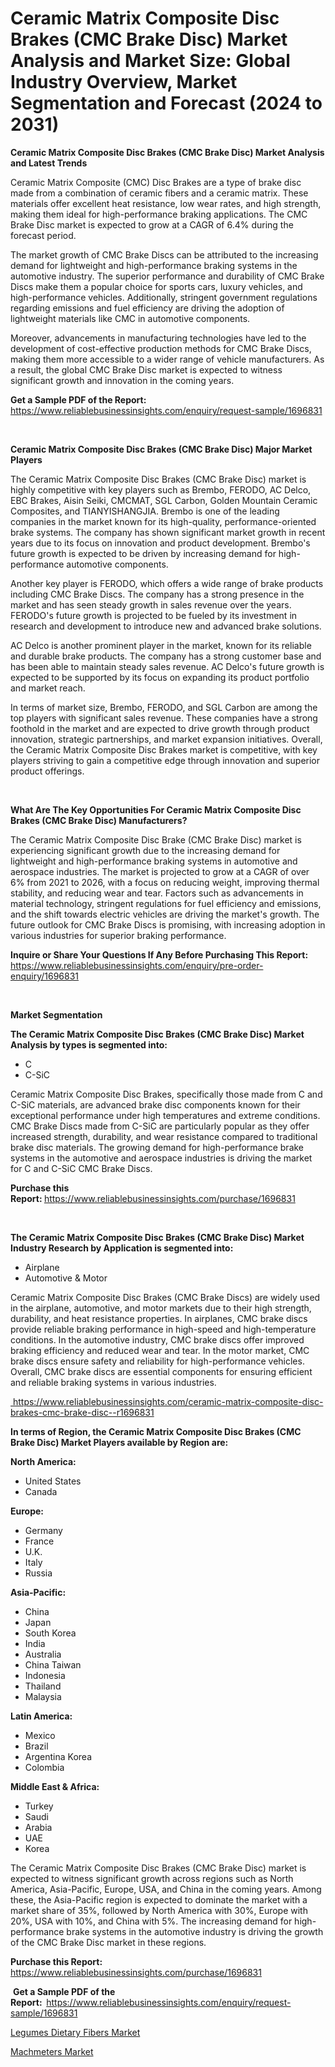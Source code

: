 <p><h1>Ceramic Matrix Composite Disc Brakes (CMC Brake Disc) Market Analysis and Market Size: Global Industry Overview, Market Segmentation and Forecast (2024 to 2031)</h1></p><p><strong>Ceramic Matrix Composite Disc Brakes (CMC Brake Disc) Market Analysis and Latest Trends</strong></p>
<p><p>Ceramic Matrix Composite (CMC) Disc Brakes are a type of brake disc made from a combination of ceramic fibers and a ceramic matrix. These materials offer excellent heat resistance, low wear rates, and high strength, making them ideal for high-performance braking applications. The CMC Brake Disc market is expected to grow at a CAGR of 6.4% during the forecast period.</p><p>The market growth of CMC Brake Discs can be attributed to the increasing demand for lightweight and high-performance braking systems in the automotive industry. The superior performance and durability of CMC Brake Discs make them a popular choice for sports cars, luxury vehicles, and high-performance vehicles. Additionally, stringent government regulations regarding emissions and fuel efficiency are driving the adoption of lightweight materials like CMC in automotive components.</p><p>Moreover, advancements in manufacturing technologies have led to the development of cost-effective production methods for CMC Brake Discs, making them more accessible to a wider range of vehicle manufacturers. As a result, the global CMC Brake Disc market is expected to witness significant growth and innovation in the coming years.</p></p>
<p><strong>Get a Sample PDF of the Report:&nbsp;</strong> <a href="https://www.reliablebusinessinsights.com/enquiry/request-sample/1696831">https://www.reliablebusinessinsights.com/enquiry/request-sample/1696831</a></p>
<p>&nbsp;</p>
<p><strong>Ceramic Matrix Composite Disc Brakes (CMC Brake Disc) Major Market Players</strong></p>
<p><p>The Ceramic Matrix Composite Disc Brakes (CMC Brake Disc) market is highly competitive with key players such as Brembo, FERODO, AC Delco, EBC Brakes, Aisin Seiki, CMCMAT, SGL Carbon, Golden Mountain Ceramic Composites, and TIANYISHANGJIA. Brembo is one of the leading companies in the market known for its high-quality, performance-oriented brake systems. The company has shown significant market growth in recent years due to its focus on innovation and product development. Brembo's future growth is expected to be driven by increasing demand for high-performance automotive components.</p><p>Another key player is FERODO, which offers a wide range of brake products including CMC Brake Discs. The company has a strong presence in the market and has seen steady growth in sales revenue over the years. FERODO's future growth is projected to be fueled by its investment in research and development to introduce new and advanced brake solutions.</p><p>AC Delco is another prominent player in the market, known for its reliable and durable brake products. The company has a strong customer base and has been able to maintain steady sales revenue. AC Delco's future growth is expected to be supported by its focus on expanding its product portfolio and market reach.</p><p>In terms of market size, Brembo, FERODO, and SGL Carbon are among the top players with significant sales revenue. These companies have a strong foothold in the market and are expected to drive growth through product innovation, strategic partnerships, and market expansion initiatives. Overall, the Ceramic Matrix Composite Disc Brakes market is competitive, with key players striving to gain a competitive edge through innovation and superior product offerings.</p></p>
<p>&nbsp;</p>
<p><strong>What Are The Key Opportunities For Ceramic Matrix Composite Disc Brakes (CMC Brake Disc) Manufacturers?</strong></p>
<p><p>The Ceramic Matrix Composite Disc Brake (CMC Brake Disc) market is experiencing significant growth due to the increasing demand for lightweight and high-performance braking systems in automotive and aerospace industries. The market is projected to grow at a CAGR of over 6% from 2021 to 2026, with a focus on reducing weight, improving thermal stability, and reducing wear and tear. Factors such as advancements in material technology, stringent regulations for fuel efficiency and emissions, and the shift towards electric vehicles are driving the market's growth. The future outlook for CMC Brake Discs is promising, with increasing adoption in various industries for superior braking performance.</p></p>
<p><strong>Inquire or Share Your Questions If Any Before Purchasing This Report:</strong> <a href="https://www.reliablebusinessinsights.com/enquiry/pre-order-enquiry/1696831">https://www.reliablebusinessinsights.com/enquiry/pre-order-enquiry/1696831</a></p>
<p>&nbsp;</p>
<p><strong>Market Segmentation</strong></p>
<p><strong>The Ceramic Matrix Composite Disc Brakes (CMC Brake Disc) Market Analysis by types is segmented into:</strong></p>
<p><ul><li>C</li><li>C-SiC</li></ul></p>
<p><p>Ceramic Matrix Composite Disc Brakes, specifically those made from C and C-SiC materials, are advanced brake disc components known for their exceptional performance under high temperatures and extreme conditions. CMC Brake Discs made from C-SiC are particularly popular as they offer increased strength, durability, and wear resistance compared to traditional brake disc materials. The growing demand for high-performance brake systems in the automotive and aerospace industries is driving the market for C and C-SiC CMC Brake Discs.</p></p>
<p><strong>Purchase this Report:&nbsp;</strong><a href="https://www.reliablebusinessinsights.com/purchase/1696831">https://www.reliablebusinessinsights.com/purchase/1696831</a></p>
<p>&nbsp;</p>
<p><strong>The Ceramic Matrix Composite Disc Brakes (CMC Brake Disc) Market Industry Research by Application is segmented into:</strong></p>
<p><ul><li>Airplane</li><li>Automotive & Motor</li></ul></p>
<p><p>Ceramic Matrix Composite Disc Brakes (CMC Brake Discs) are widely used in the airplane, automotive, and motor markets due to their high strength, durability, and heat resistance properties. In airplanes, CMC brake discs provide reliable braking performance in high-speed and high-temperature conditions. In the automotive industry, CMC brake discs offer improved braking efficiency and reduced wear and tear. In the motor market, CMC brake discs ensure safety and reliability for high-performance vehicles. Overall, CMC brake discs are essential components for ensuring efficient and reliable braking systems in various industries.</p></p>
<p><a href="https://www.reliablebusinessinsights.com/ceramic-matrix-composite-disc-brakes-cmc-brake-disc--r1696831">&nbsp;https://www.reliablebusinessinsights.com/ceramic-matrix-composite-disc-brakes-cmc-brake-disc--r1696831</a></p>
<p><strong>In terms of Region, the Ceramic Matrix Composite Disc Brakes (CMC Brake Disc) Market Players available by Region are:</strong></p>
<p>
    <p> <strong> North America: </strong>
        <ul>
            <li>United States</li>
            <li>Canada</li>
        </ul>
        </p> 
    <p> <strong> Europe: </strong>
        <ul>
            <li>Germany</li>
            <li>France</li>
            <li>U.K.</li>
            <li>Italy</li>
            <li>Russia</li>
        </ul>
        </p> 
    <p> <strong> Asia-Pacific: </strong>
        <ul>
            <li>China</li>
            <li>Japan</li>
            <li>South Korea</li>
            <li>India</li>
            <li>Australia</li>
            <li>China Taiwan</li>
            <li>Indonesia</li>
            <li>Thailand</li>
            <li>Malaysia</li>
        </ul>
        </p> 
    <p> <strong> Latin America: </strong>
        <ul>
            <li>Mexico</li>
            <li>Brazil</li>
            <li>Argentina Korea</li>
            <li>Colombia</li>
        </ul>
        </p> 
    <p> <strong> Middle East & Africa: </strong>
        <ul>
            <li>Turkey</li>
            <li>Saudi</li>
            <li>Arabia</li>
            <li>UAE</li>
            <li>Korea</li>
        </ul>
    </p>
    </p>
<p><p>The Ceramic Matrix Composite Disc Brakes (CMC Brake Disc) market is expected to witness significant growth across regions such as North America, Asia-Pacific, Europe, USA, and China in the coming years. Among these, the Asia-Pacific region is expected to dominate the market with a market share of 35%, followed by North America with 30%, Europe with 20%, USA with 10%, and China with 5%. The increasing demand for high-performance brake systems in the automotive industry is driving the growth of the CMC Brake Disc market in these regions.</p></p>
<p><strong>Purchase this Report: </strong><a href="https://www.reliablebusinessinsights.com/purchase/1696831">https://www.reliablebusinessinsights.com/purchase/1696831</a></p>
<p>&nbsp;<strong>Get a Sample PDF of the Report:&nbsp;&nbsp;</strong><a href="https://www.reliablebusinessinsights.com/enquiry/request-sample/1696831">https://www.reliablebusinessinsights.com/enquiry/request-sample/1696831</a></p>
<p><strong></strong></p>
<p><p><a href="https://github.com/jerrycopelandthomaswsqd8q/Market-Research-Report-List-3/blob/main/legumes-dietary-fibers-market.md">Legumes Dietary Fibers Market</a></p><p><a href="https://view.publitas.com/reportprime-1/comprehensive-analysis-of-the-global-machmeters-market-growth-trends-market-forecasts-2024-2031/">Machmeters Market</a></p></p>
